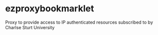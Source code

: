 # ezproxybookmarklet
Proxy to provide access to IP authenticated resources subscribed to by Charlse Sturt University
